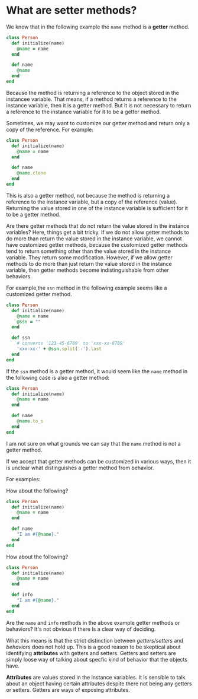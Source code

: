 # What are setter methods?

We know that in the following example the `name` method is a __getter__ method.

```ruby
class Person
  def initialize(name)
    @name = name
  end

  def name
    @name
  end
end
```

Because the method is returning a reference to the object stored in the instancee variable. That means, if a method returns a reference to the instance variable, then it is a getter method. But it  is not necessary to return a reference to the instance variable for it to be a getter method.

Sometimes, we may want to customize our getter method and return only a copy of the reference. For example:

```ruby
class Person
  def initialize(name)
    @name = name
  end

  def name
    @name.clone
  end
end
```
This is also a getter method, not because the method is returning a reference to the instance variable, but a copy of the reference (value). Returning the value stored in one of the instance variable is sufficient for it to be a getter method.

Are there getter methods that do not return the value stored in the instance variables? Here, things get a bit tricky. If we do not allow getter methods to do more than return the value stored in the instance variable, we cannot have customized getter methods, because the customized getter methods tend to return something other than the value stored in the instance variable. They return some modification. However, if we allow getter methods to do more than just return the value stored in the instance variable, then getter methods become indistinguishable from other behaviors.

For example,the `ssn` method in the following example seems like a customized getter method.

```ruby
class Person
  def initialize(name)
    @name = name
    @ssn = ""
  end

  def ssn
    # converts '123-45-6789' to 'xxx-xx-6789'
    'xxx-xx-' + @ssn.split('-').last
  end
end
```

If the `ssn` method is a getter method, it would seem like the `name` method in the following case is also a getter method:

```ruby
class Person
  def initialize(name)
    @name = name
  end

  def name
    @name.to_s
  end
end
```

I am not sure on what grounds we can say that the `name` method is not a getter method.

If we accept that getter methods can be customized in various ways, then it is unclear what distinguishes a getter method from behavior.

For examples:

How about the following?
```ruby
class Person
  def initialize(name)
    @name = name
  end

  def name
    "I am #{@name}."
  end
end
```

How about the following?
```ruby
class Person
  def initialize(name)
    @name = name
  end

  def info
    "I am #{@name}."
  end
end
```

Are the `name` and `info` methods in the above example getter methods or behaviors? It's not obvious if there is a clear way of deciding.

What this means is that the strict distinction between *getters/setters* and *behaviors* does not hold up. This is a good reason to be skeptical about identifying **attributes** with getters and setters. Getters and setters are simply loose way of talking about specfic kind of behavior that the objects have.

__Attributes__ are values stored in the instance variables. It is sensible to talk about an object having certain attributes despite there not being any getters or setters. Getters are ways of exposing attributes.